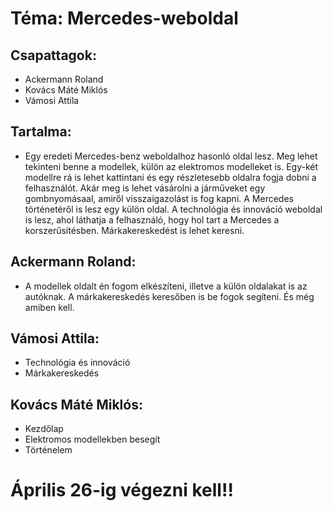 # Téma: Mercedes-weboldal
## Csapattagok: 
- Ackermann Roland
- Kovács Máté Miklós
- Vámosi Attila

## Tartalma:
- Egy eredeti Mercedes-benz weboldalhoz hasonló oldal lesz. Meg lehet tekinteni benne a modellek, külön az elektromos modelleket is. Egy-két modellre rá is lehet kattintani és egy részletesebb oldalra fogja dobni a felhasználót. Akár meg is lehet vásárolni a járműveket egy gombnyomásaal, amiről visszaigazolást is fog kapni. A Mercedes történetéről is lesz egy külön oldal. A technológia és innováció weboldal is lesz, ahol láthatja a felhasználó, hogy hol tart a Mercedes a korszerűsítésben. Márkakereskedést is lehet keresni.

## Ackermann Roland:
- A modellek oldalt én fogom elkészíteni, illetve a külön oldalakat is az autóknak. A márkakereskedés keresőben is be fogok segíteni. És még amiben kell. 

## Vámosi Attila:
- Technológia és innováció
- Márkakereskedés
## Kovács Máté Miklós:
- Kezdőlap
- Elektromos modellekben besegít
- Történelem


# Április 26-ig végezni kell!!
